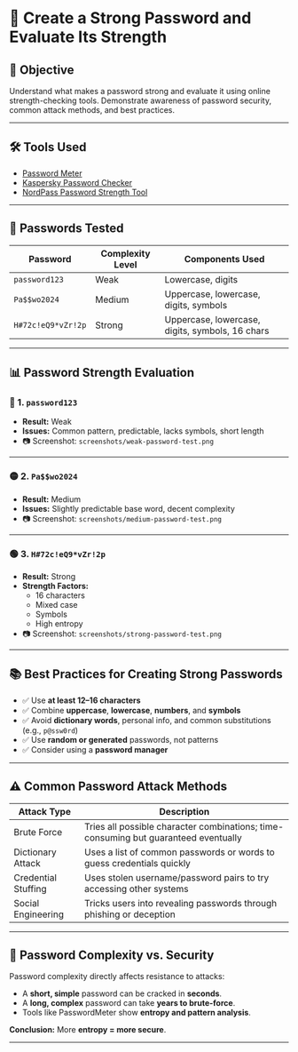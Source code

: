 # 🔐 Create a Strong Password and Evaluate Its Strength

## 🎯 Objective

Understand what makes a password strong and evaluate it using online strength-checking tools. Demonstrate awareness of password security, common attack methods, and best practices.

---

## 🛠 Tools Used

- [Password Meter](https://www.passwordmonster.com/)
- [Kaspersky Password Checker](https://password.kaspersky.com/)
- [NordPass Password Strength Tool](https://nordpass.com/password-strength-checker/)

---

## 🧪 Passwords Tested

| Password            | Complexity Level | Components Used                        |
|---------------------|------------------|----------------------------------------|
| `password123`       | Weak             | Lowercase, digits                      |
| `Pa$$wo2024`      | Medium           | Uppercase, lowercase, digits, symbols  |
| `H#72c!eQ9*vZr!2p`  | Strong           | Uppercase, lowercase, digits, symbols, 16 chars |

---

## 📊 Password Strength Evaluation

### 🔴 1. `password123`

- **Result:** Weak
- **Issues:** Common pattern, predictable, lacks symbols, short length
- 📷 Screenshot: `screenshots/weak-password-test.png`

---

### 🟡 2. `Pa$$wo2024`

- **Result:** Medium
- **Issues:** Slightly predictable base word, decent complexity
- 📷 Screenshot: `screenshots/medium-password-test.png`

---

### 🟢 3. `H#72c!eQ9*vZr!2p`

- **Result:** Strong
- **Strength Factors:**
  - 16 characters
  - Mixed case
  - Symbols
  - High entropy
- 📷 Screenshot: `screenshots/strong-password-test.png`

---

## 📚 Best Practices for Creating Strong Passwords

- ✅ Use **at least 12–16 characters**
- ✅ Combine **uppercase**, **lowercase**, **numbers**, and **symbols**
- ✅ Avoid **dictionary words**, personal info, and common substitutions (e.g., `p@ssw0rd`)
- ✅ Use **random or generated** passwords, not patterns
- ✅ Consider using a **password manager**

---

## ⚠️ Common Password Attack Methods

| Attack Type      | Description                                                                              |
|------------------|------------------------------------------------------------------------------------------|
| Brute Force      | Tries all possible character combinations; time-consuming but guaranteed eventually     |
| Dictionary Attack| Uses a list of common passwords or words to guess credentials quickly                   |
| Credential Stuffing | Uses stolen username/password pairs to try accessing other systems                    |
| Social Engineering| Tricks users into revealing passwords through phishing or deception                     |

---

## 🔐 Password Complexity vs. Security

Password complexity directly affects resistance to attacks:
- A **short, simple** password can be cracked in **seconds**.
- A **long, complex** password can take **years to brute-force**.
- Tools like PasswordMeter show **entropy and pattern analysis**.

**Conclusion:** More **entropy = more secure**.

---

